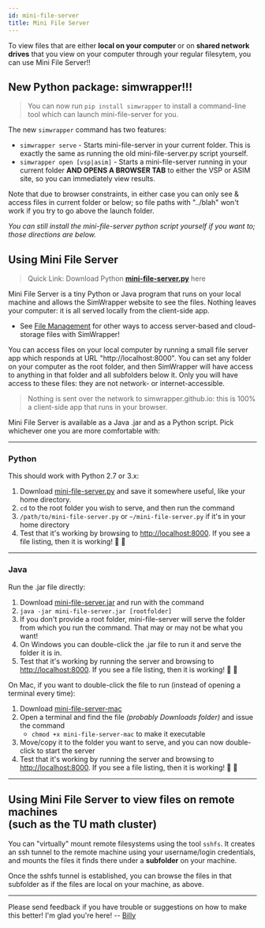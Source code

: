 ```yaml
---
id: mini-file-server
title: Mini File Server
---
```


To view files that are either **local on your computer** or on **shared network drives** that you view on your computer through your regular filesytem, you can use Mini File Server!!

## New Python package: simwrapper!!!

> You can now run `pip install simwrapper` to install a command-line tool which can launch mini-file-server for you.

The new `simwrapper` command has two features:

- `simwrapper serve` - Starts mini-file-server in your current folder. This is exactly the same as running the old mini-file-server.py script yourself.
- `simwrapper open [vsp|asim]` - Starts a mini-file-server running in your current folder **AND OPENS A BROWSER TAB** to either the VSP or ASIM site, so you can immediately view results.

Note that due to browser constraints, in either case you can only see & access files in current folder or below; so file paths with "../blah" won't work if you try to go above the launch folder.

_You can still install the mini-file-server python script yourself if you want to; those directions are below._

## Using Mini File Server

> Quick Link: Download Python **[mini-file-server.py](https://raw.githubusercontent.com/simwrapper/simwrapper/master/scripts/mini-file-server.py)** here

Mini File Server is a tiny Python or Java program that runs on your local machine and allows the SimWrapper website to see the files. Nothing leaves your computer: it is all served locally from the client-side app.

- See [File Management](file-management.md) for other ways to access server-based and cloud-storage files with SimWrapper!

You can access files on your local computer by running a small file server app which responds at URL "http://localhost:8000". You can set any folder on your computer as the root folder, and then SimWrapper will have access to anything in that folder and all subfolders below it. Only you will have access to these files: they are not network- or internet-accessible.

> Nothing is sent over the network to simwrapper.github.io: this is 100% a client-side app that runs in your browser.

Mini File Server is available as a Java .jar and as a Python script. Pick whichever one you are more comfortable with:

---

### Python

This should work with Python 2.7 or 3.x:

1. Download [mini-file-server.py](https://raw.githubusercontent.com/simwrapper/simwrapper/master/scripts/mini-file-server.py) and save it somewhere useful, like your home directory.
2. `cd` to the root folder you wish to serve, and then run the command
3. `/path/to/mini-file-server.py` or `~/mini-file-server.py` if it's in your home directory
4. Test that it's working by browsing to <http://localhost:8000>. If you see a file listing, then it is working! 🎉 🎉

---

### Java

Run the .jar file directly:

1. Download [mini-file-server.jar](https://github.com/simwrapper/mini-file-server/raw/master/bin/mini-file-server.jar) and run with the command
2. `java -jar mini-file-server.jar [rootfolder]`
3. If you don't provide a root folder, mini-file-server will serve the folder from which you run the command. That may or may not be what you want!
4. On Windows you can double-click the .jar file to run it and serve the folder it is in.
5. Test that it's working by running the server and browsing to <http://localhost:8000>. If you see a file listing, then it is working! 🎉 🎉

On Mac, if you want to double-click the file to run (instead of opening a terminal every time):

1. Download [mini-file-server-mac](https://github.com/simwrapper/mini-file-server/raw/master/bin/mini-file-server-mac)
2. Open a terminal and find the file _(probably Downloads folder)_ and issue the command
   - `chmod +x mini-file-server-mac` to make it executable
3. Move/copy it to the folder you want to serve, and you can now double-click to start the server
4. Test that it's working by running the server and browsing to <http://localhost:8000>. If you see a file listing, then it is working! 🎉 🎉

---

## Using Mini File Server to view files on remote machines<br/>(such as the TU math cluster)

You can "virtually" mount remote filesystems using the tool `sshfs`. It creates an ssh tunnel to the remote machine using your username/login credentials, and mounts the files it finds there under a **subfolder** on your machine.

Once the sshfs tunnel is established, you can browse the files in that subfolder as if the files are local on your machine, as above.

---

Please send feedback if you have trouble or suggestions on how to make this better! I'm glad you're here! -- [Billy](https://github.com/billyc)
